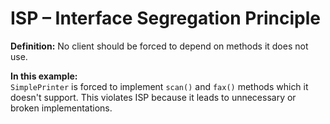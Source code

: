 # ISP – Interface Segregation Principle

**Definition:** No client should be forced to depend on methods it does not use.

**In this example:**  
`SimplePrinter` is forced to implement `scan()` and `fax()` methods which it doesn't support. This violates ISP because it leads to unnecessary or broken implementations.

